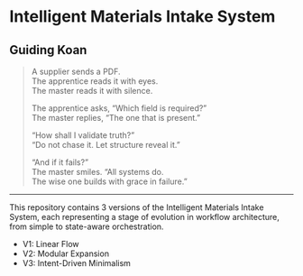 
# Intelligent Materials Intake System

## Guiding Koan

> A supplier sends a PDF.  
> The apprentice reads it with eyes.  
> The master reads it with silence.  
>
> The apprentice asks, “Which field is required?”  
> The master replies, “The one that is present.”  
>
> “How shall I validate truth?”  
> “Do not chase it. Let structure reveal it.”  
>
> “And if it fails?”  
> The master smiles. “All systems do.  
> The wise one builds with grace in failure.”

---

This repository contains 3 versions of the Intelligent Materials Intake System, each representing a stage of evolution in workflow architecture, from simple to state-aware orchestration.

- V1: Linear Flow
- V2: Modular Expansion
- V3: Intent-Driven Minimalism
